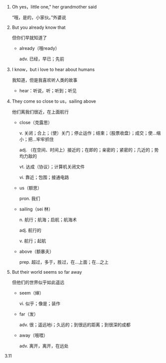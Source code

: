 1. Oh yes，little one," her grandmother said

    “哦，是的，小家伙。”外婆说

2. But you already know that

    但你们早就知道了

    - already（哦ready）

        adv. 已经，早已；先前

3. I know，but i love to hear about humans

    我知道，但是我喜欢听人类的故事

    - hear：听说，听；听到；听见

4. They come so close to us，sailing above

    他们离我们很近，在上面航行

    - close（克露思）

        v. 关闭；合上；（使）关门；停止运作；结束；（股票收盘）；成交；使...缩小；把...牢牢抓住

        adj. （在空间、时间上）接近的；在即的；亲密的；紧密的；几近的；势均力敌的

        vt. 达成（协议）；计算机关闭文件

        vi. 靠近；包围；接通电路

    - us（额思）

        pron. 我们

    - sailing（sei 林）

        n. 航行；航海；启航；航海术

        adj. 航行的

        v. 航行；起航

    - above（额暴夫）

        prep. 超过，多于，胜过，在...上面；在...之上

5. But their world seems so far away

    但他们的世界似乎如此遥远

    - seem（婶）

        vi. 似乎；像是；装作

    - far（发）

        adv. 很；遥远地i；久远的；到很远的距离；到很深的成都

    - away（哦喂）

        adv. 离开，离开，在远处




3.11

